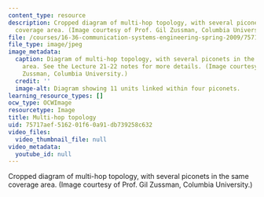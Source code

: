 ```yaml
---
content_type: resource
description: Cropped diagram of multi-hop topology, with several piconets in the same
  coverage area. (Image courtesy of Prof. Gil Zussman, Columbia University.)
file: /courses/16-36-communication-systems-engineering-spring-2009/75717aef516201f60a91db739258c632_16-36s09-th.jpg
file_type: image/jpeg
image_metadata:
  caption: Diagram of multi-hop topology, with several piconets in the same coverage
    area. See the Lecture 21-22 notes for more details. (Image courtesy of Prof. Gil
    Zussman, Columbia University.)
  credit: ''
  image-alt: Diagram showing 11 units linked within four piconets.
learning_resource_types: []
ocw_type: OCWImage
resourcetype: Image
title: Multi-hop topology
uid: 75717aef-5162-01f6-0a91-db739258c632
video_files:
  video_thumbnail_file: null
video_metadata:
  youtube_id: null
---
```

Cropped diagram of multi-hop topology, with several piconets in the same coverage area. (Image courtesy of Prof. Gil Zussman, Columbia University.)

